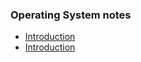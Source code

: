 
### Operating System notes
- [Introduction](introduction.md)
- [Introduction](process_management.md)
